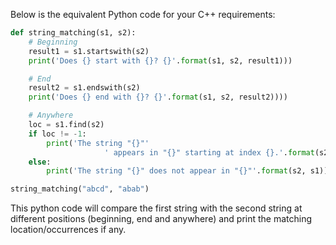 Below is the equivalent Python code for your C++ requirements:

```python
def string_matching(s1, s2):
    # Beginning
    result1 = s1.startswith(s2)
    print('Does {} start with {}? {}'.format(s1, s2, result1)))

    # End
    result2 = s1.endswith(s2)
    print('Does {} end with {}? {}'.format(s1, s2, result2))))

    # Anywhere
    loc = s1.find(s2)
    if loc != -1:
        print('The string "{}"'
                     ' appears in "{}" starting at index {}.'.format(s2, s1, loc)))
    else:
        print('The string "{}" does not appear in "{}"'.format(s2, s1))))

string_matching("abcd", "abab")
```
This python code will compare the first string with the second string at different positions (beginning, end and anywhere) and print the matching location/occurrences if any.
